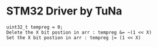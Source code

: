 # STM32 Driver by TuNa
    uint32_t tempreg = 0;
    Delete the X bit postion in arr : tempreg &= ~(1 << X)
    Set the X bit postion in arr : tempreg |= (1 << X)

